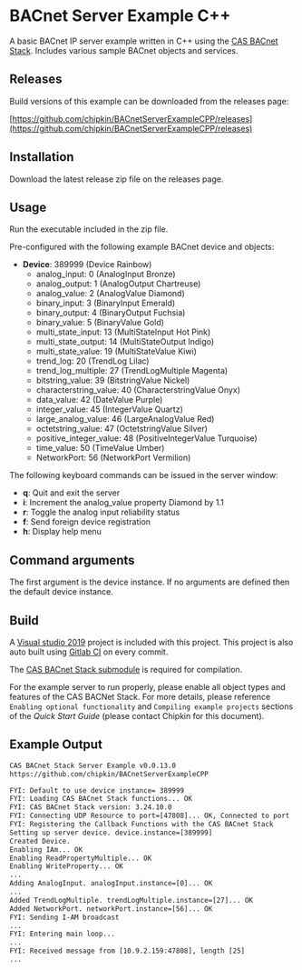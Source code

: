 # BACnet Server Example C++

A basic BACnet IP server example written in C++ using the [CAS BACnet Stack](https://store.chipkin.com/services/stacks/bacnet-stack). Includes various sample BACnet objects and services.

## Releases

Build versions of this example can be downloaded from the releases page:

[https://github.com/chipkin/BACnetServerExampleCPP/releases](https://github.com/chipkin/BACnetServerExampleCPP/releases)

## Installation

Download the latest release zip file on the releases page.

## Usage

Run the executable included in the zip file.

Pre-configured with the following example BACnet device and objects:

- **Device**: 389999 (Device Rainbow)
  - analog_input: 0  (AnalogInput Bronze)
  - analog_output: 1  (AnalogOutput Chartreuse)
  - analog_value: 2  (AnalogValue Diamond)
  - binary_input: 3  (BinaryInput Emerald)
  - binary_output: 4  (BinaryOutput Fuchsia)
  - binary_value: 5  (BinaryValue Gold)
  - multi_state_input: 13  (MultiStateInput Hot Pink)
  - multi_state_output: 14  (MultiStateOutput Indigo)
  - multi_state_value: 19  (MultiStateValue Kiwi)
  - trend_log: 20  (TrendLog Lilac)
  - trend_log_multiple: 27  (TrendLogMultiple Magenta)
  - bitstring_value: 39  (BitstringValue Nickel)
  - characterstring_value: 40  (CharacterstringValue Onyx)
  - data_value: 42  (DateValue Purple)
  - integer_value: 45  (IntegerValue Quartz)
  - large_analog_value: 46  (LargeAnalogValue Red)
  - octetstring_value: 47  (OctetstringValue Silver)
  - positive_integer_value: 48  (PositiveIntegerValue Turquoise)
  - time_value: 50  (TimeValue Umber)
  - NetworkPort: 56  (NetworkPort Vermilion)

The following keyboard commands can be issued in the server window:

- **q**: Quit and exit the server
- **i**: Increment the analog_value property Diamond by 1.1
- **r**: Toggle the analog input reliability status
- **f**: Send foreign device registration
- **h**: Display help menu

## Command arguments

The first argument is the device instance. If no arguments are defined then the default device instance.

## Build

A [Visual studio 2019](https://visualstudio.microsoft.com/downloads/) project is included with this project. This project is also auto built using [Gitlab CI](https://docs.gitlab.com/ee/ci/) on every commit.

The [CAS BACnet Stack submodule](https://github.com/chipkin/BACnetServerExampleCPP/issues/8) is required for compilation.

For the example server to run properly, please enable all object types and features of the CAS BACNet Stack. For more details, please reference `Enabling optional functionality` and `Compiling example projects` sections of the *Quick Start Guide* (please contact Chipkin for this document).

## Example Output

```txt
CAS BACnet Stack Server Example v0.0.13.0
https://github.com/chipkin/BACnetServerExampleCPP

FYI: Default to use device instance= 389999
FYI: Loading CAS BACnet Stack functions... OK
FYI: CAS BACnet Stack version: 3.24.10.0
FYI: Connecting UDP Resource to port=[47808]... OK, Connected to port
FYI: Registering the Callback Functions with the CAS BACnet Stack
Setting up server device. device.instance=[389999]
Created Device.
Enabling IAm... OK
Enabling ReadPropertyMultiple... OK
Enabling WriteProperty... OK
...
Adding AnalogInput. analogInput.instance=[0]... OK
...
Added TrendLogMultiple. trendLogMultiple.instance=[27]... OK
Added NetworkPort. networkPort.instance=[56]... OK
FYI: Sending I-AM broadcast
...
FYI: Entering main loop...
...
FYI: Received message from [10.9.2.159:47808], length [25]
...
```